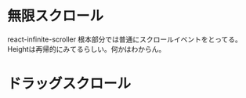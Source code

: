
# 無限スクロール

react-infinite-scroller
根本部分では普通にスクロールイベントをとってる。
Heightは再帰的にみてるらしい。何かはわからん。

# ドラッグスクロール